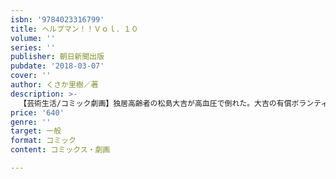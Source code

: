 ```yaml
---
isbn: '9784023316799'
title: ヘルプマン！！Ｖｏｌ．１０
volume: ''
series: ''
publisher: 朝日新聞出版
pubdate: '2018-03-07'
cover: ''
author: くさか里樹／著
description: >-
  【芸術生活/コミック劇画】独居高齢者の松島大吉が高血圧で倒れた。大吉の有償ボランティアをしていた山西茜は、生活ぶりを把握していない義理娘に納得いかない。一方、父の老いを目の当たりにした息子が大吉宅を売却し、同居を申し出る。そこへ独居老人の妻夫木蝶子が現、援護射撃をするのだが……。
price: '640'
genre: ''
target: 一般
format: コミック
content: コミックス・劇画

---
```

